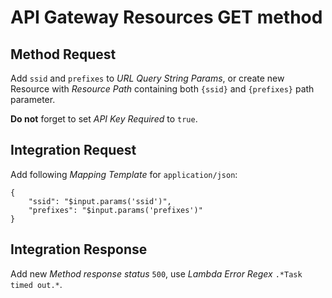API Gateway Resources GET method
================================

Method Request
--------------
Add `ssid` and `prefixes` to *URL Query String Params*, or create new Resource with *Resource Path* containing both `{ssid}` and `{prefixes}` path parameter.

**Do not** forget to set *API Key Required* to `true`.

Integration Request
-------------------
Add following *Mapping Template* for `application/json`:
```
{
    "ssid": "$input.params('ssid')",
    "prefixes": "$input.params('prefixes')"
}
```

Integration Response
--------------------
Add new *Method response status* `500`, use *Lambda Error Regex* `.*Task timed out.*`.
